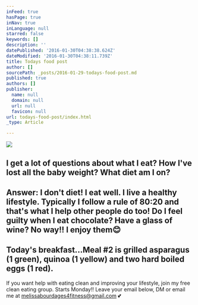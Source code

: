 ```yaml
---
inFeed: true
hasPage: true
inNav: true
inLanguage: null
starred: false
keywords: []
description: ''
datePublished: '2016-01-30T04:38:38.624Z'
dateModified: '2016-01-30T04:38:11.739Z'
title: Todays food post
author: []
sourcePath: _posts/2016-01-29-todays-food-post.md
published: true
authors: []
publisher:
  name: null
  domain: null
  url: null
  favicon: null
url: todays-food-post/index.html
_type: Article

---
```

![](https://s3-us-west-2.amazonaws.com/the-grid-img/p/321b71b7ffa019897478a9b97bbd89c50ff7fb3f.jpg)

I get a lot of questions about what I eat? How I've lost all the baby weight? What diet am I on?
----------------------------------------------
Answer: I don't diet! I eat well. I live a healthy lifestyle. Typically I follow a rule of 80:20 and that's what I help other people do too!
Do I feel guilty when I eat chocolate? Have a glass of wine? No way!! I enjoy them😊
---------------------------------------------
Today's breakfast...Meal \#2 is grilled asparagus (1 green), quinoa (1 yellow) and two hard boiled eggs (1 red).
---------------------------------------------
If you want help with eating clean and improving your lifestyle, join my free clean eating group. Starts Monday!! Leave your email below, DM or email me at melissabourdages4fitness@gmail.com 💕